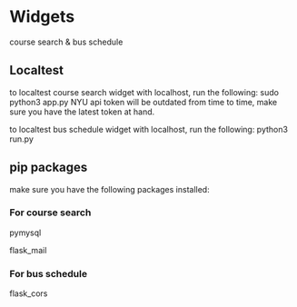 # Widgets
course search &amp; bus schedule


## Localtest
to localtest course search widget with localhost, run the following:
sudo python3 app.py
NYU api token will be outdated from time to time, make sure you have the latest token at hand.


to localtest bus schedule widget with localhost, run the following:
python3 run.py


## pip packages
make sure you have the following packages installed:


### For course search
pymysql


flask_mail


### For bus schedule
flask_cors

